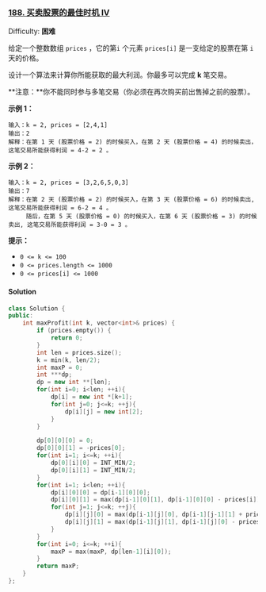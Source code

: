### [188\. 买卖股票的最佳时机 IV](https://leetcode-cn.com/problems/best-time-to-buy-and-sell-stock-iv/)

Difficulty: **困难**


给定一个整数数组 `prices` ，它的第`i` 个元素 `prices[i]` 是一支给定的股票在第 `i`天的价格。

设计一个算法来计算你所能获取的最大利润。你最多可以完成 **k** 笔交易。

**注意：**你不能同时参与多笔交易（你必须在再次购买前出售掉之前的股票）。

**示例 1：**

```
输入：k = 2, prices = [2,4,1]
输出：2
解释：在第 1 天 (股票价格 = 2) 的时候买入，在第 2 天 (股票价格 = 4) 的时候卖出，这笔交易所能获得利润 = 4-2 = 2 。
```

**示例 2：**

```
输入：k = 2, prices = [3,2,6,5,0,3]
输出：7
解释：在第 2 天 (股票价格 = 2) 的时候买入，在第 3 天 (股票价格 = 6) 的时候卖出, 这笔交易所能获得利润 = 6-2 = 4 。
     随后，在第 5 天 (股票价格 = 0) 的时候买入，在第 6 天 (股票价格 = 3) 的时候卖出, 这笔交易所能获得利润 = 3-0 = 3 。
```

**提示：**

*   `0 <= k <= 100`
*   `0 <= prices.length <= 1000`
*   `0 <= prices[i] <= 1000`


#### Solution


```cpp
class Solution {
public:
    int maxProfit(int k, vector<int>& prices) {
        if (prices.empty()) {
            return 0;
        }
        int len = prices.size();
        k = min(k, len/2);
        int maxP = 0;
        int ***dp;
        dp = new int **[len];
        for(int i=0; i<len; ++i){
            dp[i] = new int *[k+1];
            for(int j=0; j<=k; ++j){
                dp[i][j] = new int[2];
            }
        }

        dp[0][0][0] = 0;
        dp[0][0][1] = -prices[0];
        for(int i=1; i<=k; ++i){
            dp[0][i][0] = INT_MIN/2;
            dp[0][i][1] = INT_MIN/2;
        }
        for(int i=1; i<len; ++i){
            dp[i][0][0] = dp[i-1][0][0];
            dp[i][0][1] = max(dp[i-1][0][1], dp[i-1][0][0] - prices[i]);
            for(int j=1; j<=k; ++j){
                dp[i][j][0] = max(dp[i-1][j][0], dp[i-1][j-1][1] + prices[i]);
                dp[i][j][1] = max(dp[i-1][j][1], dp[i-1][j][0] - prices[i]);
            }
        }
        for(int i=0; i<=k; ++i){
            maxP = max(maxP, dp[len-1][i][0]);
        }
        return maxP;
    }
};
​
```